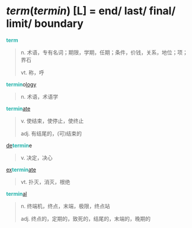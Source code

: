 # _term_(_termin_) [L] = end/ last/ final/ limit/ boundary

<b style="color: #20B2AA;">term</b>
> n. 术语，专有名词；期限，学期，任期；条件，价钱，关系，地位；项；界石
>
> vt. 称，呼

<b style="color: #20B2AA;">termin</b>o[logy](-logy.md)
> n. 术语，术语学

<b style="color: #20B2AA;">termin</b>[ate](-ate.md)
> v. 使结束，使停止，使终止
>
> adj. 有结尾的，(可)结束的

[de](de-.md)<b style="color: #20B2AA;">termin</b>e
> v. 决定，决心

[ex](ex-.md)<b style="color: #20B2AA;">termin</b>[ate](-ate.md)
> vt. 扑灭，消灭，根绝

<b style="color: #20B2AA;">termin</b>[al](-al.md)
> n. 终端机，终点，末端，极限，终点站
>
> adj. 终点的，定期的，致死的，结尾的，末端的，晚期的